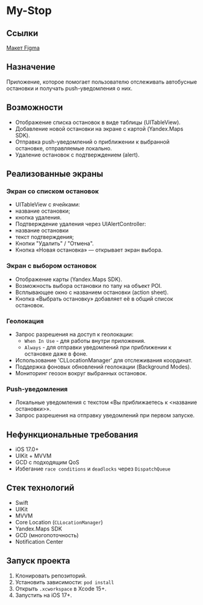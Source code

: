 # My-Stop

## Ссылки

[Макет Figma](https://www.figma.com/design/sfWLQIyILdfBpHodtirnCW/Untitled?node-id=0-1&m=dev&t=KPdhY6vBYyQDT98g-1)

## Назначение

Приложение, которое помогает пользователю отслеживать автобусные остановки и получать push-уведомления о них.

## Возможности
- Отображение списка остановок в виде таблицы (UITableView).
- Добавление новой остановки на экране с картой (Yandex.Maps SDK).
- Отправка push-уведомлений о приближении к выбранной остановке, отправляемые локально.
- Удаление остановок с подтверждением (alert).

## Реализованные экраны

### Экран со списком остановок

-  UITableView с ячейками:
 - название остановки;
 - кнопка удаления.
- Подтверждение удаления через UIAlertController:
 - название остановки
 - текст подтверждения;
 - Кнопки "Удалить" / "Отмена".
- Кнопка «Новая остановка» — открывает экран выбора.
 
 ### Экран с выбором остановок
 
- Отображение карты (Yandex.Maps SDK).
- Возможность выбора остановки по тапу на объект POI.
- Всплывающее окно с названием остановки (action sheet).
- Кнопка «Выбрать остановку» добавляет её в общий список остановок.

### Геолокация
- Запрос разрешения на доступ к геолокации:
  - `When In Use` - для работы внутри приложения.
  - `Always` - для отправки уведомлений при приближении к остановке даже в фоне.
- Использование 'CLLocationManager' для отслеживания координат.
- Поддержка фоновых обновлений геолокации (Background Modes).
- Мониторинг геозон вокруг выбранных остановок.

### Push-уведомления
- Локальные уведомления с текстом «Вы приближаетесь к <название остановки>».
- Запрос разрешения на отправку уведомлений при первом запуске.
 
## Нефункциональные требования
- iOS 17.0+
- UIKit + MVVM
- GCD с подходящим QoS
- Избегание `race conditions` и `deadlocks` через `DispatchQueue`

## Стек технологий
- Swift
- UIKit
- MVVM
- Core Location (`CLLocationManager`)
- Yandex.Maps SDK
- GCD (многопоточность)
- Notification Center


## Запуск проекта
1. Клонировать репозиторий.
2. Установить зависимости: `pod install`
3. Открыть `.xcworkspace` в Xcode 15+.
4. Запустить на iOS 17+.

